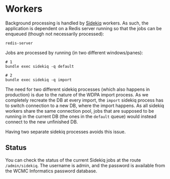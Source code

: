 # Workers

Background processing is handled by [Sidekiq](http://sidekiq.org)
workers. As such, the application is dependent on a Redis server running
so that the jobs can be enqueued (though not necessarily processed):

```
redis-server
```

Jobs are processed by running (in two different windows/panes):

```
# 1
bundle exec sidekiq -q default

# 2
bundle exec sidekiq -q import
```

The need for two different sidekiq processes (which also happens in production)
is due to the nature of the WDPA import process. As we completely recreate the
DB at every import, the `import` sidekiq process has to switch connection to a 
new DB, where the import happens. As all sidekiq workers share the same connection 
pool, jobs that are supposed to be running in the current DB (the ones in the `default`
queue) would instead connect to the new unfinished DB.

Having two separate sidekiq processes avoids this issue.

## Status

You can check the status of the current Sidekiq jobs at the route
`/admin/sidekiq`. The username is admin, and the password is available
from the WCMC Informatics password database.